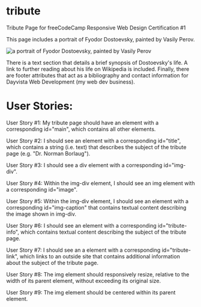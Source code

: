 # tribute
Tribute Page for freeCodeCamp Responsive Web Design Certification #1

This page includes a portrait of Fyodor Dostoevsky, painted by Vasily Perov.

![a portrait of Fyodor Dostoevsky, painted by Vasily Perov](https://dayvista.work/tribute/img/dost.jpg)

There is a text section that details a brief synopsis of Dostoevsky's life. A link to further reading about his life on Wikipedia is included. Finally, there are footer attributes that act as a bibliography and contact information for Dayvista Web Development (my web dev business).

# User Stories:

User Story #1: My tribute page should have an element with a corresponding id="main", which contains all other elements.

User Story #2: I should see an element with a corresponding id="title", which contains a string (i.e. text) that describes the subject of the tribute page (e.g. "Dr. Norman Borlaug").

User Story #3: I should see a div element with a corresponding id="img-div".

User Story #4: Within the img-div element, I should see an img element with a corresponding id="image".

User Story #5: Within the img-div element, I should see an element with a corresponding id="img-caption" that contains textual content describing the image shown in img-div.

User Story #6: I should see an element with a corresponding id="tribute-info", which contains textual content describing the subject of the tribute page.

User Story #7: I should see an a element with a corresponding id="tribute-link", which links to an outside site that contains additional information about the subject of the tribute page.

User Story #8: The img element should responsively resize, relative to the width of its parent element, without exceeding its original size.

User Story #9: The img element should be centered within its parent element.
